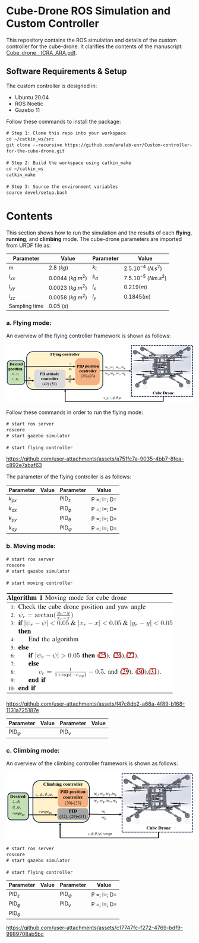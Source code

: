 # Cube-Drone ROS Simulation and Custom Controller

This repository contains the ROS simulation and details of the custom controller for the cube-drone. It clarifies the contents of the manuscript: [Cube_drone__ICRA_ARA.pdf](https://github.com/user-attachments/files/16533043/Cube_drone__ICRA_ARA.pdf).

## Software Requirements & Setup

The custom controller is designed in:

- Ubuntu 20.04
- ROS Noetic
- Gazebo 11

Follow these commands to install the package:

```shell
# Step 1: Clone this repo into your workspace
cd ~/catkin_ws/src
git clone --recursive https://github.com/aralab-unr/Custom-controller-for-the-cube-drone.git

# Step 2: Build the workspace using catkin_make
cd ~/catkin_ws
catkin_make

# Step 3: Source the environment variables
source devel/setup.bash
```
# Contents
This section shows how to run the simulation and the results of each **flying**, **running**, and **climbing** mode. The cube-drone parameters are imported from URDF file as:

| Parameter | Value | Parameter | Value |
| --- | --- | --- | --- 
| m | 2.8 $(kg)$ | $k_t$ | $2.5.10^{-4}$ $(N.s^2)$ |
| $I_{xx}$ | 0.0044 $(kg.m^2)$ | $k_d$ | $7.5.10^{-5}$ $(Nm.s^2)$ |
| $I_{yy}$ | 0.0023 $(kg.m^2)$ | $l_x$ | $0.219 (m)$ |
| $I_{zz}$ | 0.0058 $(kg.m^2)$ | $l_y$ | $0.1845 (m)$ |
| Sampling time | 0.05 $(s)$ | 

### a. **Flying mode:**   
An overview of the flying controller framework is shown as follows:
<p align='center'>
    <img src="cubedrone/images/schemecubeflying.png" />
</p>
Follow these commands in order to run the flying mode:

```
# start ros server
roscore
# start gazebo simulator

# start flying controller

```

https://github.com/user-attachments/assets/a751fc7a-9035-4bb7-8fea-c892e7abaf63

The parameter of the flying controller is as follows:

| Parameter | Value | Parameter | Value |
| --- | --- | --- | --- 
| $k_{px}$ |  | $\text{PID}_z$ | P =; I=; D= |
| $k_{dx}$ |  | $\text{PID}_{\phi}$ | P =; I=; D= |
| $k_{py}$ |  | $\text{PID}_{\theta}$ | P =; I=; D= |
| $k_{dy}$ |  | $\text{PID}_{\psi}$ | P =; I=; D= |

### b. **Moving mode:**   

```
# start ros server
roscore
# start gazebo simulator

# start moving controller

```
<p align='left'>
    <img src="cubedrone/images/algorithmcube.png" width="450" />
</p>

https://github.com/user-attachments/assets/f47c8db2-a66a-4f89-b168-1131a725187e

| Parameter | Value | Parameter | Value |
| --- | --- | --- | --- 
| $\text{PID}_{\psi}$ |  | $\text{PID}_{v}$ |  |

### c. **Climbing mode:**   
An overview of the climbing controller framework is shown as follows:
<p align='center'>
    <img src="cubedrone/images/schemecubeclimbing.png" />
</p>

```
# start ros server
roscore
# start gazebo simulator

# start flying controller

```

| Parameter | Value | Parameter | Value |
| --- | --- | --- | --- 
| $\text{PID}_z$ |  | $\text{PID}_{\psi}$ | P =; I=; D= |
| $\text{PID}_{\phi}$ |  | $\text{PID}_{v}$ | P =; I=; D= |
| $\text{PID}_{\theta}$ | 



https://github.com/user-attachments/assets/c17747fc-f272-4769-bdf9-9989708ab5bc

